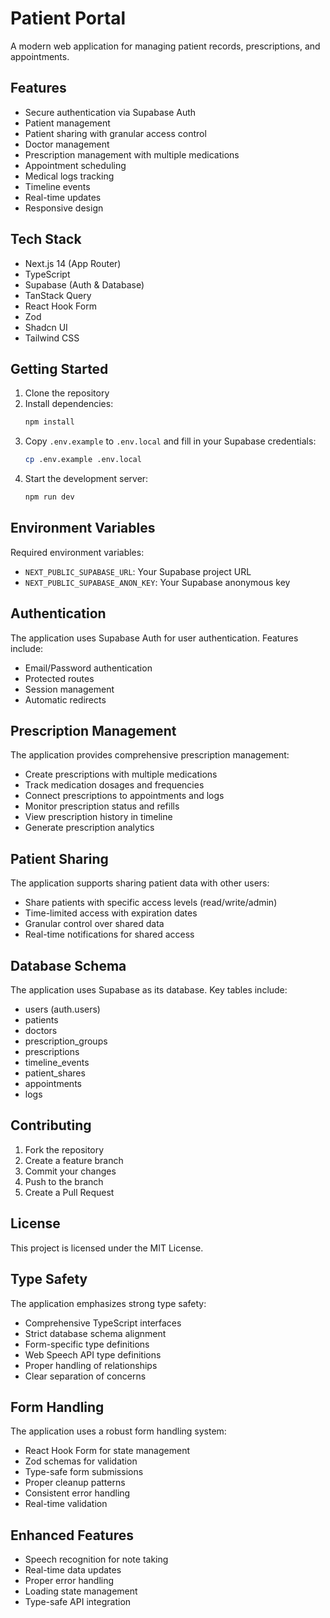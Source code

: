 # Patient Portal

A modern web application for managing patient records, prescriptions, and appointments.

## Features

- Secure authentication via Supabase Auth
- Patient management
- Patient sharing with granular access control
- Doctor management
- Prescription management with multiple medications
- Appointment scheduling
- Medical logs tracking
- Timeline events
- Real-time updates
- Responsive design

## Tech Stack

- Next.js 14 (App Router)
- TypeScript
- Supabase (Auth & Database)
- TanStack Query
- React Hook Form
- Zod
- Shadcn UI
- Tailwind CSS

## Getting Started

1. Clone the repository
2. Install dependencies:
   ```bash
   npm install
   ```
3. Copy `.env.example` to `.env.local` and fill in your Supabase credentials:
   ```bash
   cp .env.example .env.local
   ```
4. Start the development server:
   ```bash
   npm run dev
   ```

## Environment Variables

Required environment variables:

- `NEXT_PUBLIC_SUPABASE_URL`: Your Supabase project URL
- `NEXT_PUBLIC_SUPABASE_ANON_KEY`: Your Supabase anonymous key

## Authentication

The application uses Supabase Auth for user authentication. Features include:

- Email/Password authentication
- Protected routes
- Session management
- Automatic redirects

## Prescription Management

The application provides comprehensive prescription management:

- Create prescriptions with multiple medications
- Track medication dosages and frequencies
- Connect prescriptions to appointments and logs
- Monitor prescription status and refills
- View prescription history in timeline
- Generate prescription analytics

## Patient Sharing

The application supports sharing patient data with other users:

- Share patients with specific access levels (read/write/admin)
- Time-limited access with expiration dates
- Granular control over shared data
- Real-time notifications for shared access

## Database Schema

The application uses Supabase as its database. Key tables include:

- users (auth.users)
- patients
- doctors
- prescription_groups
- prescriptions
- timeline_events
- patient_shares
- appointments
- logs

## Contributing

1. Fork the repository
2. Create a feature branch
3. Commit your changes
4. Push to the branch
5. Create a Pull Request

## License

This project is licensed under the MIT License.

## Type Safety

The application emphasizes strong type safety:

- Comprehensive TypeScript interfaces
- Strict database schema alignment
- Form-specific type definitions
- Web Speech API type definitions
- Proper handling of relationships
- Clear separation of concerns

## Form Handling

The application uses a robust form handling system:

- React Hook Form for state management
- Zod schemas for validation
- Type-safe form submissions
- Proper cleanup patterns
- Consistent error handling
- Real-time validation

## Enhanced Features

- Speech recognition for note taking
- Real-time data updates
- Proper error handling
- Loading state management
- Type-safe API integration 